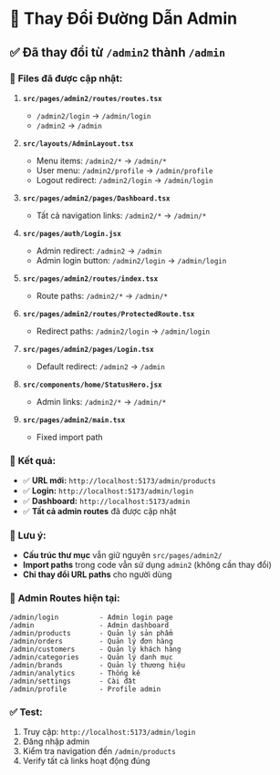 # 🔄 Thay Đổi Đường Dẫn Admin

## ✅ **Đã thay đổi từ `/admin2` thành `/admin`**

### 📁 **Files đã được cập nhật:**

1. **`src/pages/admin2/routes/routes.tsx`**
   - `/admin2/login` → `/admin/login`
   - `/admin2` → `/admin`

2. **`src/layouts/AdminLayout.tsx`**
   - Menu items: `/admin2/*` → `/admin/*`
   - User menu: `/admin2/profile` → `/admin/profile`
   - Logout redirect: `/admin2/login` → `/admin/login`

3. **`src/pages/admin2/pages/Dashboard.tsx`**
   - Tất cả navigation links: `/admin2/*` → `/admin/*`

4. **`src/pages/auth/Login.jsx`**
   - Admin redirect: `/admin2` → `/admin`
   - Admin login button: `/admin2/login` → `/admin/login`

5. **`src/pages/admin2/routes/index.tsx`**
   - Route paths: `/admin2/*` → `/admin/*`

6. **`src/pages/admin2/routes/ProtectedRoute.tsx`**
   - Redirect paths: `/admin2/login` → `/admin/login`

7. **`src/pages/admin2/pages/Login.tsx`**
   - Default redirect: `/admin2` → `/admin`

8. **`src/components/home/StatusHero.jsx`**
   - Admin links: `/admin2/*` → `/admin/*`

9. **`src/pages/admin2/main.tsx`**
   - Fixed import path

### 🎯 **Kết quả:**

- ✅ **URL mới:** `http://localhost:5173/admin/products`
- ✅ **Login:** `http://localhost:5173/admin/login`
- ✅ **Dashboard:** `http://localhost:5173/admin`
- ✅ **Tất cả admin routes** đã được cập nhật

### 📝 **Lưu ý:**

- **Cấu trúc thư mục** vẫn giữ nguyên `src/pages/admin2/`
- **Import paths** trong code vẫn sử dụng `admin2` (không cần thay đổi)
- **Chỉ thay đổi URL paths** cho người dùng

### 🔗 **Admin Routes hiện tại:**

```
/admin/login          - Admin login page
/admin                - Admin dashboard
/admin/products       - Quản lý sản phẩm
/admin/orders         - Quản lý đơn hàng
/admin/customers      - Quản lý khách hàng
/admin/categories     - Quản lý danh mục
/admin/brands         - Quản lý thương hiệu
/admin/analytics      - Thống kê
/admin/settings       - Cài đặt
/admin/profile        - Profile admin
```

### ✅ **Test:**

1. Truy cập: `http://localhost:5173/admin/login`
2. Đăng nhập admin
3. Kiểm tra navigation đến `/admin/products`
4. Verify tất cả links hoạt động đúng
